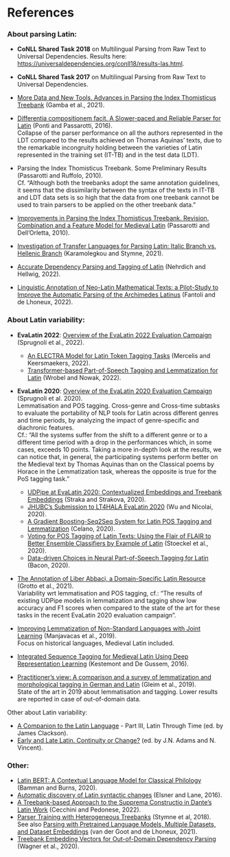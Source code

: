 # References

### About parsing Latin:
* **CoNLL Shared Task 2018** on Multilingual Parsing from Raw Text to Universal Dependencies. Results here: https://universaldependencies.org/conll18/results-las.html.
* **CoNLL Shared Task 2017** on Multilingual Parsing from Raw Text to Universal Dependencies.

* [More Data and New Tools. Advances in Parsing the Index Thomisticus Treebank](http://ceur-ws.org/Vol-2989/long_paper20.pdf) (Gamba et al., 2021).
* [Differentia compositionem facit. A Slower-paced and Reliable Parser for Latin](https://aclanthology.org/L16-1108.pdf) (Ponti and Passarotti, 2016).  
Collapse of the parser performance on all the authors represented in the LDT compared to the results achieved on Thomas Aquinas’ texts, due to the remarkable incongruity holding between the varieties of Latin represented in the training set (IT-TB) and in the test data (LDT).  
* Parsing the Index Thomisticus Treebank. Some Preliminary Results (Passarotti and Ruffolo, 2010).  
Cf. “Although both the treebanks adopt the same annotation guidelines, it seems that the dissimilarity between the syntax of the texts in IT-TB and LDT data sets is so high that the data from one treebank cannot be used to train parsers to be applied on the other treebank data.”
*	[Improvements in Parsing the Index Thomisticus Treebank. Revision, Combination and a Feature Model for Medieval Latin](http://www.lrec-conf.org/proceedings/lrec2010/pdf/178_Paper.pdf) (Passarotti and Dell’Orletta, 2010).

* [Investigation of Transfer Languages for Parsing Latin: Italic Branch vs. Hellenic Branch](https://aclanthology.org/2021.nodalida-main.32.pdf) (Karamolegkou and Stymne, 2021).
* [Accurate Dependency Parsing and Tagging of Latin](http://www.lrec-conf.org/proceedings/lrec2022/workshops/LT4HALA/pdf/2022.lt4hala2022-1.3.pdf) (Nehrdich and Hellwig, 2022).
* [Linguistic Annotation of Neo-Latin Mathematical Texts: a Pilot-Study to Improve the Automatic Parsing of the Archimedes Latinus](http://www.lrec-conf.org/proceedings/lrec2022/workshops/LT4HALA/pdf/2022.lt4hala2022-1.18.pdf) (Fantoli and de Lhoneux, 2022).

### About Latin variability:
* **EvaLatin 2022**: [Overview of the EvaLatin 2022 Evaluation Campaign](http://www.lrec-conf.org/proceedings/lrec2022/workshops/LT4HALA/pdf/2022.lt4hala2022-1.29.pdf) (Sprugnoli et al., 2022).
  * [An ELECTRA Model for Latin Token Tagging Tasks](http://www.lrec-conf.org/proceedings/lrec2022/workshops/LT4HALA/pdf/2022.lt4hala2022-1.30.pdf) (Mercelis and Keersmaekers, 2022).
  * [Transformer-based Part-of-Speech Tagging and Lemmatization for Latin](http://www.lrec-conf.org/proceedings/lrec2022/workshops/LT4HALA/pdf/2022.lt4hala2022-1.31.pdf) (Wrobel and Nowak, 2022).
* **EvaLatin 2020**: [Overview of the EvaLatin 2020 Evaluation Campaign](http://aclanthology.lst.uni-saarland.de/2020.lt4hala-1.16.pdf) (Sprugnoli et al. 2020).  
Lemmatisation and POS tagging. Cross-genre and Cross-time subtasks to evaluate the portability of NLP tools for Latin across different genres and time periods, by analyzing the impact of genre-specific and diachronic features.  
Cf.: “All the systems suffer from the shift to a different genre or to a different time period with a drop in the performances which, in some cases, exceeds 10 points. Taking a more in-depth look at the results, we can notice that, in general, the participating systems perform better on the Medieval text by Thomas Aquinas than on the Classical poems by Horace in the Lemmatization task, whereas the opposite is true for the PoS tagging task.”   
  * [UDPipe at EvaLatin 2020: Contextualized Embeddings and Treebank Embeddings](https://aclanthology.org/2020.lt4hala-1.20.pdf) (Straka and Strakova, 2020).
  * [JHUBC’s Submission to LT4HALA EvaLatin 2020](https://aclanthology.org/2020.lt4hala-1.18.pdf) (Wu and Nicolai, 2020).
  * [A Gradient Boosting-Seq2Seq System for Latin POS Tagging and Lemmatization](https://aclanthology.org/2020.lt4hala-1.19.pdf) (Celano, 2020).
  * [Voting for POS Tagging of Latin Texts: Using the Flair of FLAIR to Better Ensemble Classifiers by Example of Latin](https://aclanthology.org/2020.lt4hala-1.21.pdf) (Stoeckel et al., 2020).
  * [Data-driven Choices in Neural Part-of-Speech Tagging for Latin](https://aclanthology.org/2020.lt4hala-1.17.pdf) (Bacon, 2020).

* [The Annotation of Liber Abbaci, a Domain-Specific Latin Resource](http://ceur-ws.org/Vol-3033/paper24.pdf) (Grotto et al., 2021).  
 Variability wrt lemmatisation and POS tagging, cf.: “The results of existing UDPipe models in lemmatization and tagging show low accuracy and F1 scores when compared to the state of the art for these tasks in the recent EvaLatin 2020 evaluation campaign”.
*	[Improving Lemmatization of Non-Standard Languages with Joint Learning](https://aclanthology.org/N19-1153.pdf) (Manjavacas et al., 2019).  
Focus on historical languages, Medieval Latin included.
*	[Integrated Sequence Tagging for Medieval Latin Using Deep Representation Learning](https://arxiv.org/ftp/arxiv/papers/1603/1603.01597.pdf) (Kestemont and De Gussem, 2016).
* [Practitioner’s view: A comparison and a survey of lemmatization and morphological tagging in German and Latin](https://www.researchgate.net/publication/334382605_Practitioner's_view_A_comparison_and_a_survey_of_lemmatization_and_morphological_tagging_in_German_and_Latin) (Gleim et al., 2019).  
State of the art in 2019 about lemmatisation and tagging. Lower results are reported in case of out-of-domain data.

Other about Latin variability:
* [A Companion to the Latin Language](https://www.wiley.com/en-gb/A+Companion+to+the+Latin+Language-p-9781405186056) - Part III, Latin Through Time (ed. by James Clackson).
* [Early and Late Latin. Continuity or Change?](https://www.cambridge.org/core/books/early-and-late-latin/9D876F7C79B4BF3FADC377B538D70696) (ed. by J.N. Adams and N. Vincent).

### Other:
* [Latin BERT: A Contextual Language Model for Classical Philology](https://arxiv.org/pdf/2009.10053.pdf) (Bamman and Burns, 2020).
* [Automatic discovery of Latin syntactic changes](https://aclanthology.org/W16-2120) (Elsner and Lane, 2016).
* [A Treebank-based Approach to the Supprema Constructio in Dante’s Latin Work](http://www.lrec-conf.org/proceedings/lrec2022/workshops/LT4HALA/pdf/2022.lt4hala2022-1.8.pdf) (Cecchini and Pedonese, 2022).
* [Parser Training with Heterogeneous Treebanks](https://aclanthology.org/P18-2098.pdf) (Stymne et al, 2018).  
See also [Parsing with Pretrained Language Models, Multiple Datasets, and Dataset Embeddings](https://aclanthology.org/2021.tlt-1.9.pdf) (van der Goot and de Lhoneux, 2021).
* [Treebank Embedding Vectors for Out-of-Domain Dependency Parsing](https://aclanthology.org/2020.acl-main.778.pdf) (Wagner et al., 2020).
